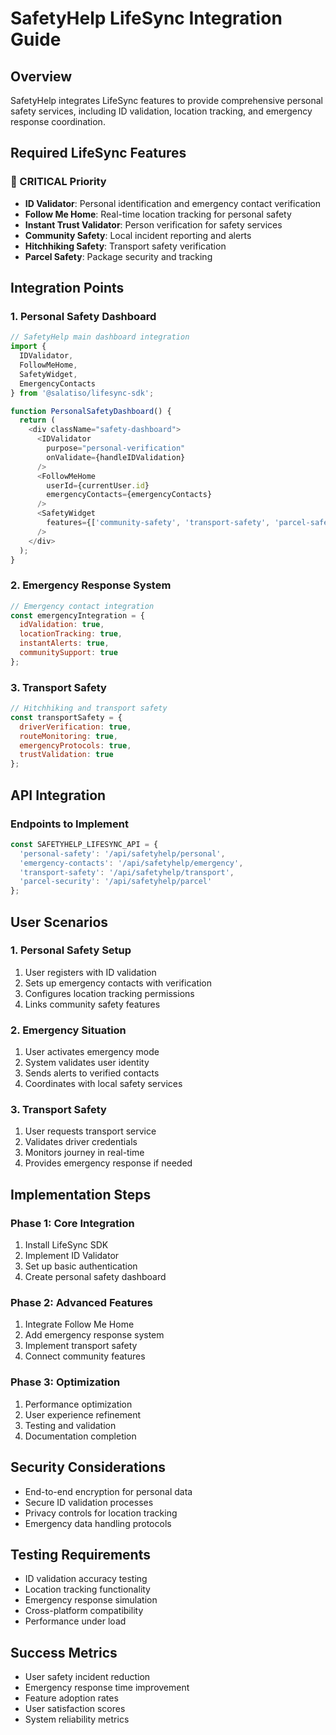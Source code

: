 # SafetyHelp LifeSync Integration Guide

## Overview
SafetyHelp integrates LifeSync features to provide comprehensive personal safety services, including ID validation, location tracking, and emergency response coordination.

## Required LifeSync Features

### 🔴 CRITICAL Priority
- **ID Validator**: Personal identification and emergency contact verification
- **Follow Me Home**: Real-time location tracking for personal safety
- **Instant Trust Validator**: Person verification for safety services
- **Community Safety**: Local incident reporting and alerts
- **Hitchhiking Safety**: Transport safety verification
- **Parcel Safety**: Package security and tracking

## Integration Points

### 1. Personal Safety Dashboard
```javascript
// SafetyHelp main dashboard integration
import { 
  IDValidator,
  FollowMeHome,
  SafetyWidget,
  EmergencyContacts
} from '@salatiso/lifesync-sdk';

function PersonalSafetyDashboard() {
  return (
    <div className="safety-dashboard">
      <IDValidator 
        purpose="personal-verification"
        onValidate={handleIDValidation}
      />
      <FollowMeHome 
        userId={currentUser.id}
        emergencyContacts={emergencyContacts}
      />
      <SafetyWidget 
        features={['community-safety', 'transport-safety', 'parcel-safety']}
      />
    </div>
  );
}
```

### 2. Emergency Response System
```javascript
// Emergency contact integration
const emergencyIntegration = {
  idValidation: true,
  locationTracking: true,
  instantAlerts: true,
  communitySupport: true
};
```

### 3. Transport Safety
```javascript
// Hitchhiking and transport safety
const transportSafety = {
  driverVerification: true,
  routeMonitoring: true,
  emergencyProtocols: true,
  trustValidation: true
};
```

## API Integration

### Endpoints to Implement
```javascript
const SAFETYHELP_LIFESYNC_API = {
  'personal-safety': '/api/safetyhelp/personal',
  'emergency-contacts': '/api/safetyhelp/emergency',
  'transport-safety': '/api/safetyhelp/transport',
  'parcel-security': '/api/safetyhelp/parcel'
};
```

## User Scenarios

### 1. Personal Safety Setup
1. User registers with ID validation
2. Sets up emergency contacts with verification
3. Configures location tracking permissions
4. Links community safety features

### 2. Emergency Situation
1. User activates emergency mode
2. System validates user identity
3. Sends alerts to verified contacts
4. Coordinates with local safety services

### 3. Transport Safety
1. User requests transport service
2. Validates driver credentials
3. Monitors journey in real-time
4. Provides emergency response if needed

## Implementation Steps

### Phase 1: Core Integration
1. Install LifeSync SDK
2. Implement ID Validator
3. Set up basic authentication
4. Create personal safety dashboard

### Phase 2: Advanced Features
1. Integrate Follow Me Home
2. Add emergency response system
3. Implement transport safety
4. Connect community features

### Phase 3: Optimization
1. Performance optimization
2. User experience refinement
3. Testing and validation
4. Documentation completion

## Security Considerations

- End-to-end encryption for personal data
- Secure ID validation processes
- Privacy controls for location tracking
- Emergency data handling protocols

## Testing Requirements

- ID validation accuracy testing
- Location tracking functionality
- Emergency response simulation
- Cross-platform compatibility
- Performance under load

## Success Metrics

- User safety incident reduction
- Emergency response time improvement
- Feature adoption rates
- User satisfaction scores
- System reliability metrics

